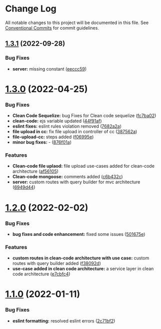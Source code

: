 # Change Log

All notable changes to this project will be documented in this file.
See [Conventional Commits](https://conventionalcommits.org) for commit guidelines.

## [1.3.1](https://github.com/DhiWise/dhiwise-nodejs/compare/v1.3.0...v1.3.1) (2022-09-28)


### Bug Fixes

* **server:** missing constant ([eeccc59](https://github.com/DhiWise/dhiwise-nodejs/commit/eeccc59c8890d3f43ff6e36d243659c27158f7f8))





# [1.3.0](https://github.com/DhiWise/dhiwise-nodejs/compare/v1.2.0...v1.3.0) (2022-04-25)


### Bug Fixes

* **Clean Code Sequelize:** bug Fixes for Clean code sequelize ([fc7ba02](https://github.com/DhiWise/dhiwise-nodejs/commit/fc7ba024dae562f758f89dac6fada9bf04d52809))
* **clean-code:** ejs variable updated ([44f91af](https://github.com/DhiWise/dhiwise-nodejs/commit/44f91afd4bd249d2ae528acd1b56a7e2909e02b4))
* **eslint fixes:** eslint rules violation removed ([7682a2a](https://github.com/DhiWise/dhiwise-nodejs/commit/7682a2af8031955655e5c943be580fb18f2cce5a))
* **file upload in cc:** fix file upload in controller of cc ([387562a](https://github.com/DhiWise/dhiwise-nodejs/commit/387562a1b9ecc6636200c6c9fb7d56451a0c5878))
* **file-upload-cc:** steps added ([f06995e](https://github.com/DhiWise/dhiwise-nodejs/commit/f06995e53f9eb75c63bc54da5f61b9e7d3e5bdb0))
* **minor bug fixes:** - ([876f01a](https://github.com/DhiWise/dhiwise-nodejs/commit/876f01aea94c8f803030554fd123c9aa4654555b))


### Features

* **Clean-code file uplaod:** file upload use-cases added for clean-code architecture ([af56105](https://github.com/DhiWise/dhiwise-nodejs/commit/af5610501d7d98897ab02115873c76ee9f75b4bc))
* **Clean-code mongoose:** comments added ([c6b432c](https://github.com/DhiWise/dhiwise-nodejs/commit/c6b432cf69dbe0ff58745f554af92e9d04129473))
* **server:** custom routes with query builder for mvc architecture ([6949d44](https://github.com/DhiWise/dhiwise-nodejs/commit/6949d441687cdb2a23b76f580a0b88f408663678))





# [1.2.0](https://github.com/DhiWise/nodejs-code-generator/compare/v1.1.0...v1.2.0) (2022-02-02)


### Bug Fixes

* **bug fixes and code enhancement:** fixed some issues ([501675e](https://github.com/DhiWise/nodejs-code-generator/commit/501675e7f528d79a5cb4e84c5d24a4562e74fe2d))


### Features

* **custom routes in clean-code architecture with use case:** custom routes with query builder added ([f38092d](https://github.com/DhiWise/nodejs-code-generator/commit/f38092d1790f21a562403a6c1638245c846665ee))
* **use-case added in clean code architecture:** a service layer in clean code architecture ([e7cbfc4](https://github.com/DhiWise/nodejs-code-generator/commit/e7cbfc4f15956d7b2343eb6275fcea6beaf0fa40))





# [1.1.0](https://github.com/DhiWise/nodejs-code-generator/compare/v1.0.0...v1.1.0) (2022-01-11)


### Bug Fixes

* **eslint formatting:** resolved eslint errors ([2c71bf2](https://github.com/DhiWise/nodejs-code-generator/commit/2c71bf2661c5e1599de3cb242b5431dce8720137))
